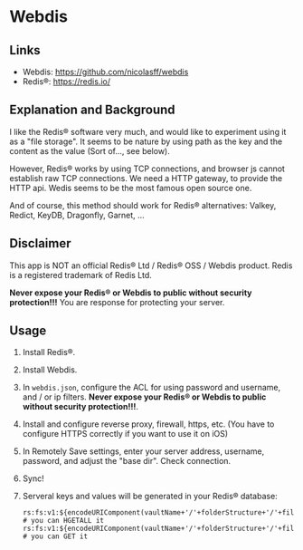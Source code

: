 # Webdis

## Links

- Webdis: <https://github.com/nicolasff/webdis>
- Redis®: <https://redis.io/>

## Explanation and Background

I like the Redis® software very much, and would like to experiment using it as a "file storage". It seems to be nature by using path as the key and the content as the value (Sort of..., see below).

However, Redis® works by using TCP connections, and browser js cannot establish raw TCP connections. We need a HTTP gateway, to provide the HTTP api. Wedis seems to be the most famous open source one.

And of course, this method should work for Redis® alternatives: Valkey, Redict, KeyDB, Dragonfly, Garnet, ...

## Disclaimer

This app is NOT an official Redis® Ltd / Redis® OSS / Webdis product. Redis is a registered trademark of Redis Ltd.

**Never expose your Redis® or Webdis to public without security protection!!!** You are response for protecting your server.

## Usage

1. Install Redis®.
2. Install Webdis.
3. In `webdis.json`, configure the ACL for using password and username, and / or ip filters. **Never expose your Redis® or Webdis to public without security protection!!!**.
4. Install and configure reverse proxy, firewall, https, etc. (You have to configure HTTPS correctly if you want to use it on iOS)
5. In Remotely Save settings, enter your server address, username, password, and adjust the "base dir". Check connection.
6. Sync!
7. Serveral keys and values will be generated in your Redis® database:

   ```
   rs:fs:v1:${encodeURIComponent(vaultName+'/'+folderStructure+'/'+fileName)}:meta # you can HGETALL it
   rs:fs:v1:${encodeURIComponent(vaultName+'/'+folderStructure+'/'+fileName)}:content # you can GET it
   ```
